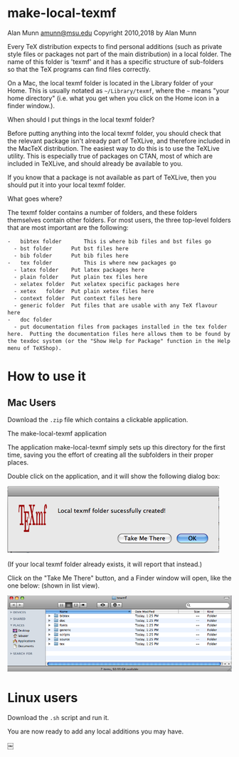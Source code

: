 # make-local-texmf


Alan Munn <amunn@msu.edu>
Copyright 2010,2018 by Alan Munn

Every TeX distribution expects to find personal additions (such as private style files or packages not part of the main distribution) in a local folder.  The name of this folder is 'texmf' and it has a specific structure of sub-folders so that the TeX programs can find files correctly.

On a Mac, the local texmf folder is located in the Library folder of your Home.  This is usually notated as `~/Library/texmf`, where the `~` means "your home directory" (i.e. what you get when you click on the Home icon in a finder window.).

When should I put things in the local texmf folder?

Before putting anything into the local texmf folder, you should check that the relevant package isn't already part of TeXLive, and therefore included in the MacTeX distribution.  The easiest way to do this is to use the TeXLive utility.  This is especially true of packages on CTAN, most of which are included in TeXLive, and should already be available to you.

If you know that a package is not available as part of TeXLive, then you should put it into your local texmf folder.

What goes where?

The texmf folder contains a number of folders, and these folders themselves contain other folders.  For most users, the three top-level folders that are most important are the following:

	-	bibtex folder		This is where bib files and bst files go
	  -	bst folder		Put bst files here
	  -	bib folder		Put bib files here 
	-	tex folder			This is where new packages go
	  -	latex folder	Put latex packages here
	  -	plain folder	Put plain tex files here
	  -	xelatex folder	Put xelatex specific packages here
	  -	xetex	folder	Put plain xetex files here
	  -	context folder	Put context files here
	  -	generic folder	Put files that are usable with any TeX flavour here
	-	doc folder
	  -	put documentation files from packages installed in the tex folder here.  Putting the documentation files here allows them to be found by the texdoc system (or the "Show Help for Package" function in the Help menu of TeXShop).

# How to use it

## Mac Users

Download the `.zip` file which contains a clickable application.

The make-local-texmf application

The application make-local-texmf simply sets up this directory for the first time, saving you the effort of creating all the subfolders in their proper places.

Double click on the application, and it will show the following dialog box:

![Dialog box](make-local-texmf-dialog.png?raw=true "Dialog")

(If your local texmf folder already exists, it will report that instead.)

Click on the "Take Me There" button, and a Finder window will open, like the one below: (shown in list view).

![Finder view](local-texmf-folder.png?raw=true "Finder")

# Linux users

Download the `.sh` script and run it.

You are now ready to add any local additions you may have.

￼


